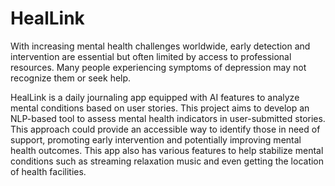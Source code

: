# HealLink

With increasing mental health challenges worldwide, early detection and intervention are essential but often limited by access to professional resources. Many people experiencing symptoms of depression may not recognize them or seek help.

HealLink is a daily journaling app equipped with AI features to analyze mental conditions based on user stories. This project aims to develop an NLP-based tool to assess mental health indicators in user-submitted stories. This approach could provide an accessible way to identify those in need of support, promoting early intervention and potentially improving mental health outcomes. This app also has various features to help stabilize mental conditions such as streaming relaxation music and even getting the location of health facilities.
